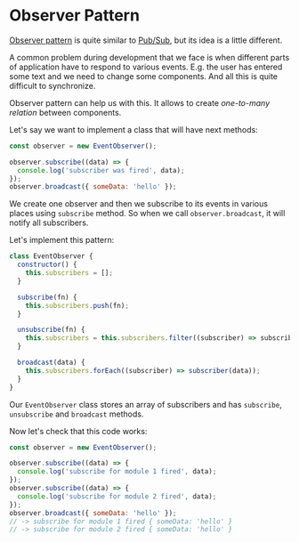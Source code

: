 # Observer Pattern

[Observer pattern](https://monsterlessons.com/project/lessons/observer-pattern-v-javascript) is quite similar to [Pub/Sub](../pubSub/index.md), but its idea is a little different.

A common problem during development that we face is when different parts of application have to respond to various events. E.g. the user has entered some text and we need to change some components. And all this is quite difficult to synchronize.

Observer pattern can help us with this. It allows to create _one-to-many relation_ between components.

Let's say we want to implement a class that will have next methods:

```js
const observer = new EventObserver();

observer.subscribe((data) => {
  console.log('subscriber was fired', data);
});
observer.broadcast({ someData: 'hello' });
```

We create one observer and then we subscribe to its events in various places using `subscribe` method. So when we call `observer.broadcast`, it will notify all subscribers.

Let's implement this pattern:

```js
class EventObserver {
  constructor() {
    this.subscribers = [];
  }

  subscribe(fn) {
    this.subscribers.push(fn);
  }

  unsubscribe(fn) {
    this.subscribers = this.subscribers.filter((subscriber) => subscriber !== fn);
  }

  broadcast(data) {
    this.subscribers.forEach((subscriber) => subscriber(data));
  }
}
```

Our `EventObserver` class stores an array of subscribers and has `subscribe`, `unsubscribe` and `broadcast` methods.

Now let's check that this code works:

```js
const observer = new EventObserver();

observer.subscribe((data) => {
  console.log('subscribe for module 1 fired', data);
});
observer.subscribe((data) => {
  console.log('subscribe for module 2 fired', data);
});
observer.broadcast({ someData: 'hello' });
// -> subscribe for module 1 fired { someData: 'hello' }
// -> subscribe for module 2 fired { someData: 'hello' }
```
